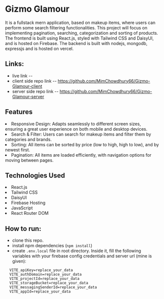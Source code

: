 # Gizmo Glamour
It is a fullstack mern application, based on makeup items, where users can perform some search filtering functionalities. This project will focus on implementing pagination, searching, categorization and sorting of products.  The frontend is built using React.js, styled with Tailwind CSS and DaisyUI, and is hosted on Firebase. The backend is built with nodejs, mongodb, expressjs and is hosted on vercel.


## Links:
- live link -- 
- client side repo link -- https://github.com/MimChowdhury66/Gizmo-Glamour-client
- server side repo link -- https://github.com/MimChowdhury66/Gizmo-Glamour-server

<h2>Features</h2>
<li>Responsive Design: Adapts seamlessly to different screen sizes, ensuring a great user experience on both mobile and desktop devices.</li>
<li>Search & Filter: Users can search for makeup items and filter them by categories and brands.</li>
<li>Sorting: All items can be sorted by price (low to high, high to low), and by newest first.</li>
<li>Pagination: All items are loaded efficiently, with navigation options for moving between pages.</li>

<h2>Technologies Used</h2>
<li>React.js</li>
<li>Tailwind CSS</li>
<li>DaisyUI</li>
<li>Firebase Hosting</li>
<li>JavaScript</li>
<li>React Router DOM</li>

## How to run:
- clone this repo. 
- install npm dependencies (`npm install`) 
- create `.env.local` file in root directory. Inside it, fill the following variables with your firebase config credentials and server url (mine is given):
```
  VITE_apiKey=replace_your_data
  VITE_authDomain=replace_your_data
  VITE_projectId=replace_your_data
  VITE_storageBucket=replace_your_data
  VITE_messagingSenderId=replace_your_data
  VITE_appId=replace_your_data

```



